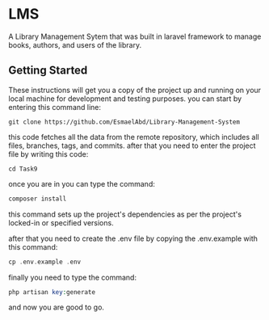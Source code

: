 # LMS
A Library Management Sytem that was built in laravel framework to manage books, authors, and users of the library.

## Getting Started
These instructions will get you a copy of the project up and running on your local machine for development and testing purposes.
you can start by entering this command line:
```git
git clone https://github.com/EsmaelAbd/Library-Management-System
```

this code fetches all the data from the remote repository, which includes all files, branches, tags, and commits.
after that you need to enter the project file by writing this code:

```git
cd Task9
```

once you are in you can type the command:
```php
composer install
```
this command sets up the project's dependencies as per the project's locked-in or specified versions.

after that you need to create the .env file by copying the .env.example with this command:
```php
cp .env.example .env
```

finally you need to type the command:
```php
php artisan key:generate
```
and now you are good to go.
